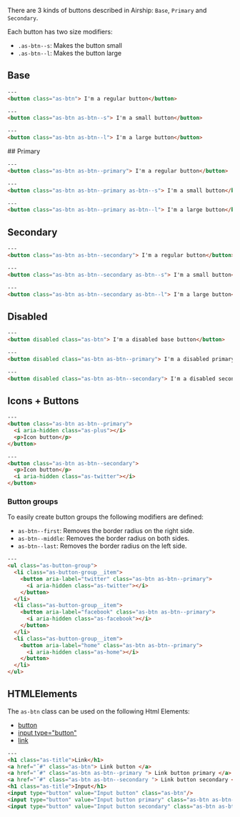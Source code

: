 There are 3 kinds of buttons described in Airship: `Base`, `Primary` and `Secondary`.

Each button has two size modifiers:

- `.as-btn--s`: Makes the button small
- `.as-btn--l`: Makes the button large


## Base

```html
---
<button class="as-btn"> I'm a regular button</button>
```

```html
---
<button class="as-btn as-btn--s"> I'm a small button</button>
```

```html
---
<button class="as-btn as-btn--l"> I'm a large button</button>
```

## Primary

```html
---
<button class="as-btn as-btn--primary"> I'm a regular button</button>
```

```html
---
<button class="as-btn as-btn--primary as-btn--s"> I'm a small button</button>
```

```html
---
<button class="as-btn as-btn--primary as-btn--l"> I'm a large button</button>
```


## Secondary

```html
---
<button class="as-btn as-btn--secondary"> I'm a regular button</button>
```

```html
---
<button class="as-btn as-btn--secondary as-btn--s"> I'm a small button</button>
```

```html
---
<button class="as-btn as-btn--secondary as-btn--l"> I'm a large button</button>
```

## Disabled

```html
---
<button disabled class="as-btn"> I'm a disabled base button</button>
```

```html
---
<button disabled class="as-btn as-btn--primary"> I'm a disabled primary button</button>
```

```html
---
<button disabled class="as-btn as-btn--secondary"> I'm a disabled secondary button</button>
```

## Icons + Buttons


```html
---
<button class="as-btn as-btn--primary">
  <i aria-hidden class="as-plus"></i>
  <p>Icon button</p>
</button>
```

```html
---
<button class="as-btn as-btn--secondary">
  <p>Icon button</p>
  <i aria-hidden class="as-twitter"></i>
</button>
```

### Button groups

To easily create button groups the following modifiers are defined:

- `as-btn--first`: Removes the border radius on the right side.
- `as-btn--middle`: Removes the border radius on both sides.
- `as-btn--last`: Removes the border radius on the left side.


```html
---
<ul class="as-button-group">
  <li class="as-button-group__item">
    <button aria-label="twitter" class="as-btn as-btn--primary">
      <i aria-hidden class="as-twitter"></i>
    </button>
  </li>
  <li class="as-button-group__item">
    <button aria-label="facebook" class="as-btn as-btn--primary">
      <i aria-hidden class="as-facebook"></i>
    </button>
  </li>
  <li class="as-button-group__item">
    <button aria-label="home" class="as-btn as-btn--primary">
      <i aria-hidden class="as-home"></i>
    </button>
  </li>
</ul>
```

## HTMLElements

The `as-btn` class can be used on the following Html Elements:

- [button](https://developer.mozilla.org/en-US/docs/Web/HTML/Element/button)
- [input type="button"](https://developer.mozilla.org/en-US/docs/Web/HTML/Element/input/button)
- [link](https://developer.mozilla.org/en-US/docs/Web/HTML/Element/link)

```html
---
<h1 class="as-title">Link</h1>
<a href="˝#" class="as-btn"> Link button </a>
<a href="˝#" class="as-btn as-btn--primary "> Link button primary </a>
<a href="˝#" class="as-btn as-btn--secondary "> Link button secondary </a>
<h1 class="as-title">Input</h1>
<input type="button" value="Input button" class="as-btn"/>
<input type="button" value="Input button primary" class="as-btn as-btn--primary"/>
<input type="button" value="Input button secondary" class="as-btn as-btn--secondary"/>
```

